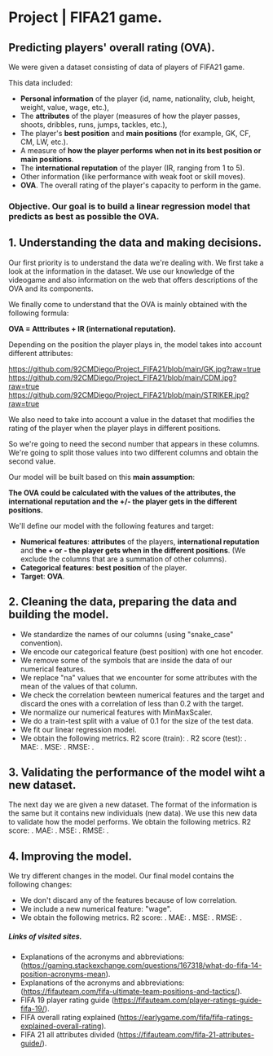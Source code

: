 # Project | FIFA21 game.
## Predicting players' overall rating (OVA).

We were given a dataset consisting of data of players of FIFA21 game.

This data included:
- **Personal information** of the player (id, name, nationality, club, height, weight, value, wage, etc.),
- The **attributes** of the player (measures of how the player passes, shoots, dribbles, runs, jumps, tackles, etc.),
- The player's **best position** and **main positions** (for example, GK, CF, CM, LW, etc.).
- A measure of **how the player performs when not in its best position or main positions**.
- The **international reputation** of the player (IR, ranging from 1 to 5).
- Other information (like performance with weak foot or skill moves).
- **OVA**. The overall rating of the player's capacity to perform in the game.

### **Objective**. Our goal is to build a **linear regression model** that predicts as best as possible the **OVA**.


## 1. Understanding the data and making decisions.
Our first priority is to understand the data we're dealing with. We first take a look at the information in the dataset.
We use our knowledge of the videogame and also information on the web that offers descriptions of the OVA and its components.

We finally come to understand that the OVA is mainly obtained with the following formula:

**OVA = Atttributes + IR (international reputation).**

Depending on the position the player plays in, the model takes into account different attributes:

https://github.com/92CMDiego/Project_FIFA21/blob/main/GK.jpg?raw=true
https://github.com/92CMDiego/Project_FIFA21/blob/main/CDM.jpg?raw=true
https://github.com/92CMDiego/Project_FIFA21/blob/main/STRIKER.jpg?raw=true

We also need to take into account a value in the dataset that modifies the rating of the player when the player plays in different positions.


So we're going to need the second number that appears in these columns. We're going to split those values into two different columns and obtain the second value.

Our model will be built based on this **main assumption**:
    
**The OVA could be calculated with the values of the attributes, the international reputation and the +/- the player gets in the different positions.**

We'll define our model with the following features and target:
- **Numerical features**: **attributes** of the players, **international reputation** and **the + or - the player gets when in the different positions**.
(We exclude the columns that are a summation of other columns).
- **Categorical features**: **best position** of the player.
- **Target**: **OVA**.


## 2. Cleaning the data, preparing the data and building the model.
- We standardize the names of our columns (using "snake_case" convention).
- We encode our categorical feature (best position) with one hot encoder.
- We remove some of the symbols that are inside the data of our numerical features.
- We replace "na" values that we encounter for some attributes with the mean of the values of that column.
- We check the correlation bewteen numerical features and the target and discard the ones with a correlation of less than 0.2 with the target.
- We normalize our numerical features with MinMaxScaler.
- We do a train-test split with a value of 0.1 for the size of the test data.
- We fit our linear regression model.
- We obtain the following metrics. R2 score (train): . R2 score (test): . MAE: . MSE: . RMSE: .

## 3. Validating the performance of the model wiht a new dataset.
The next day we are given a new dataset. The format of the information is the same but it contains new individuals (new data).
We use this new data to validate how the model performs.
We obtain the following metrics. R2 score: . MAE: . MSE: . RMSE: .

## 4. Improving the model.
We try different changes in the model. Our final model contains the following changes:
- We don't discard any of the features because of low correlation.
- We include a new numerical feature: "wage".
- We obtain the following metrics. R2 score: .  MAE: . MSE: . RMSE: .

##### Links of visited sites.
- Explanations of the acronyms and abbreviations: (https://gaming.stackexchange.com/questions/167318/what-do-fifa-14-position-acronyms-mean).
- Explanations of the acronyms and abbreviations: (https://fifauteam.com/fifa-ultimate-team-positions-and-tactics/).
- FIFA 19 player rating guide (https://fifauteam.com/player-ratings-guide-fifa-19/).
- FIFA overall rating explained (https://earlygame.com/fifa/fifa-ratings-explained-overall-rating).
- FIFA 21 all attributes divided (https://fifauteam.com/fifa-21-attributes-guide/).
